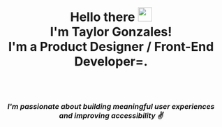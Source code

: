<div align="center"> 
<h1>Hello there <img src="https://raw.githubusercontent.com/MartinHeinz/MartinHeinz/master/wave.gif" width="32px"><br>I'm Taylor Gonzales!<br> I'm a Product Designer / Front-End Developer=.</h1><br><br>
<h3><i>I'm passionate about building meaningful user experiences and improving accessibility  ✌️ </h3></i>
